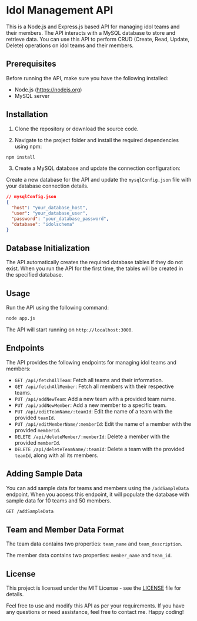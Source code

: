# Idol Management API

This is a Node.js and Express.js based API for managing idol teams and their members. The API interacts with a MySQL database to store and retrieve data. You can use this API to perform CRUD (Create, Read, Update, Delete) operations on idol teams and their members.

## Prerequisites

Before running the API, make sure you have the following installed:

- Node.js (https://nodejs.org)
- MySQL server

## Installation

1. Clone the repository or download the source code.

2. Navigate to the project folder and install the required dependencies using npm:

```bash
npm install
```

3. Create a MySQL database and update the connection configuration:

Create a new database for the API and update the `mysqlConfig.json` file with your database connection details.

```json
// mysqlConfig.json
{
  "host": "your_database_host",
  "user": "your_database_user",
  "password": "your_database_password",
  "database": "idolschema"
}
```

## Database Initialization

The API automatically creates the required database tables if they do not exist. When you run the API for the first time, the tables will be created in the specified database.

## Usage

Run the API using the following command:

```bash
node app.js
```

The API will start running on `http://localhost:3000`.

## Endpoints

The API provides the following endpoints for managing idol teams and members:

- `GET /api/fetchAllTeam`: Fetch all teams and their information.
- `GET /api/fetchAllMember`: Fetch all members with their respective teams.
- `PUT /api/addNewTeam`: Add a new team with a provided team name.
- `PUT /api/addNewMember`: Add a new member to a specific team.
- `PUT /api/editTeamName/:teamId`: Edit the name of a team with the provided `teamId`.
- `PUT /api/editMemberName/:memberId`: Edit the name of a member with the provided `memberId`.
- `DELETE /api/deleteMember/:memberId`: Delete a member with the provided `memberId`.
- `DELETE /api/deleteTeamName/:teamId`: Delete a team with the provided `teamId`, along with all its members.

## Adding Sample Data

You can add sample data for teams and members using the `/addSampleData` endpoint. When you access this endpoint, it will populate the database with sample data for 10 teams and 50 members.

```bash
GET /addSampleData
```

## Team and Member Data Format

The team data contains two properties: `team_name` and `team_description`.

The member data contains two properties: `member_name` and `team_id`.

## License

This project is licensed under the MIT License - see the [LICENSE](LICENSE) file for details.

Feel free to use and modify this API as per your requirements. If you have any questions or need assistance, feel free to contact me. Happy coding!
